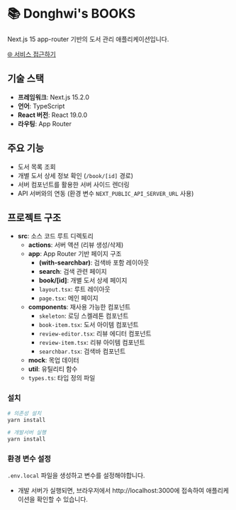 # 📚 Donghwi's BOOKS

Next.js 15 app-router 기반의 도서 관리 애플리케이션입니다.

[🌐 서비스 접근하기](https://onebite-books-74jpe79tf-wondonghwis-projects.vercel.app/)

## 기술 스택

- **프레임워크**: Next.js 15.2.0
- **언어**: TypeScript
- **React 버전**: React 19.0.0
- **라우팅**: App Router

## 주요 기능

- 도서 목록 조회
- 개별 도서 상세 정보 확인 (`/book/[id]` 경로)
- 서버 컴포넌트를 활용한 서버 사이드 렌더링
- API 서버와의 연동 (환경 변수 `NEXT_PUBLIC_API_SERVER_URL` 사용)

## 프로젝트 구조

- **src**: 소스 코드 루트 디렉토리
  - **actions**: 서버 액션 (리뷰 생성/삭제)
  - **app**: App Router 기반 페이지 구조
    - **(with-searchbar)**: 검색바 포함 레이아웃
    - **search**: 검색 관련 페이지
    - **book/[id]**: 개별 도서 상세 페이지
    - `layout.tsx`: 루트 레이아웃
    - `page.tsx`: 메인 페이지
  - **components**: 재사용 가능한 컴포넌트
    - `skeleton`: 로딩 스켈레톤 컴포넌트
    - `book-item.tsx`: 도서 아이템 컴포넌트
    - `review-editor.tsx`: 리뷰 에디터 컴포넌트
    - `review-item.tsx`: 리뷰 아이템 컴포넌트
    - `searchbar.tsx`: 검색바 컴포넌트
  - **mock**: 목업 데이터
  - **util**: 유틸리티 함수
  - `types.ts`: 타입 정의 파일

### 설치

```bash
# 의존성 설치
yarn install
```

```bash
# 개발서버 실행
yarn install
```

### 환경 변수 설정

`.env.local` 파일을 생성하고 변수를 설정해야합니다.

- 개발 서버가 실행되면, 브라우저에서 http://localhost:3000에 접속하여 애플리케이션을 확인할 수 있습니다.
